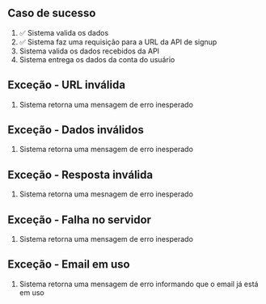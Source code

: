 ## Caso de sucesso
1. ✅ Sistema valida os dados
2. ✅ Sistema faz uma requisição para a URL da API de signup
3. Sistema valida os dados recebidos da API
4. Sistema entrega os dados da conta do usuário

## Exceção - URL inválida
1. Sistema retorna uma mensagem de erro inesperado

## Exceção - Dados inválidos
1. Sistema retorna uma mensagem de erro inesperado

## Exceção - Resposta inválida
1. Sistema retorna uma mesnagem de erro inesperado

## Exceção - Falha no servidor
1. Sistema retorna uma mensagem de erro inesperado

## Exceção - Email em uso
1. Sistema retorna uma mensagem de erro informando que o email já está em uso